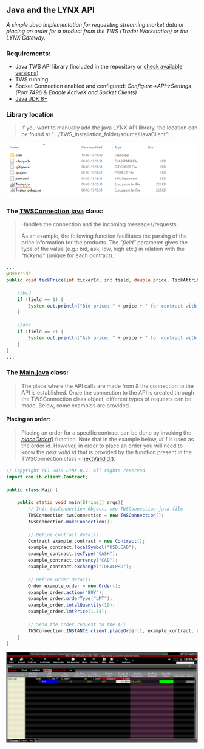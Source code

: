 ## Java and the LYNX API

*A simple Java implementation for requesting streaming market data or placing an order for a product from the TWS (Trader Workstation) or the LYNX Gateway.*

### Requirements:

- Java TWS API library (included in the repository or [check available versions](https://lynxbroker.github.io/#/API_versions))
- TWS running
- Socket Connection enabled and configured: *Configure->API->Settings* *(Port 7496 & Enable ActiveX and Socket Clients)*
- [Java JDK 8+](https://www.oracle.com/technetwork/java/javase/downloads/index.html)



### Library location

> If you want to manually add the java LYNX API library, the location can be found at ".../TWS_installation_folder/source/JavaClient":



![](images/jar_location.png)


### The [TWSConnection.java](https://gitlab.lynx-trader.com/documentation/articles/blob/master/Java/place_order/src/TWSConnection.java) class:

> Handles the connection and the incoming messages/requests.
>
> As an example, the following function facilitates the parsing of the price information for the products. The *"field"* parameter gives the type of the value (e.g.: bid, ask, low, high etc.) in relation with the *"tickerId"* (unique for each contract).

```java
...
@Override
public void tickPrice(int tickerId, int field, double price, TickAttrib tickAttrib) {

    //bid
    if (field == 1) {
        System.out.println("Bid price: " + price + " for contract with id " + tickerId);
    }

    //ask
    if (field == 2) {
        System.out.println("Ask price: " + price + " for contract with id " + tickerId);
    }
}
...
```





### The [Main.java](https://gitlab.lynx-trader.com/documentation/articles/blob/master/Java/place_order/src/Main.java) class:

> The place where the API calls are made from & the connection to the API is established. Once the connection to the API is created through the TWSConnection class object, different types of requests can be made. Below, some examples are provided.



#### Placing an order:

>Placing an order for a specific contract can be done by invoking the [*placeOrder()*](https://lynxbroker.github.io/#/EClient?id=placeorder) function. Note that in the example below, *id 1* is used as the order id. However, in order to place an order you will need to know the *next valid id* that is provided by the function present in the TWSConnection class - [nextValidId()](https://lynxbroker.github.io/#/EWrapper?id=nextvalidid).



```java
// Copyright (C) 2019 LYNX B.V. All rights reserved.
import com.ib.client.Contract;

public class Main {

    public static void main(String[] args){
        // Init twsConnection Object, see TWSConnection.java file
        TWSConnection twsConnection = new TWSConnection();
        twsConnection.makeConnection();

        // Define Contract details
        Contract example_contract = new Contract();
        example_contract.localSymbol("USD.CAD");
        example_contract.secType("CASH");
        example_contract.currency("CAD");
        example_contract.exchange("IDEALPRO");

        // Define Order details
        Order example_order = new Order();
        example_order.action("BUY");
        example_order.orderType("LMT");
        example_order.totalQuantity(10);
        example_order.lmtPrice(1.34);

        // Send the order request to the API
        TWSConnection.INSTANCE.client.placeOrder(1, example_contract, example_order);
    }
}
```



![](images/place_api_order.png)